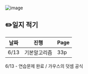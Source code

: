 ![image](https://user-images.githubusercontent.com/103364805/173295301-55940057-b32a-4c07-a6bf-be88de6d34cc.png)

## ✏️일지 적기

| 날짜 | 진행 | Page |
| --- | --- | --- |
| 6/13 | 기본알고리즘 | 33p |

6/13 - 연습문제 완료 / 가우스의 덧셈 공식
